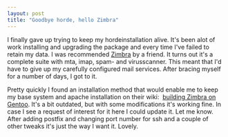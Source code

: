 ```yaml
---
layout: post
title: "Goodbye horde, hello Zimbra"
---
```


I finally gave up trying to keep my hordeinstallation alive. It's been alot of work installing and upgrading the package and every time I've failed to retain my data. I was recommended <a href="http://www.zimbra.com/">Zimbra</a> by a friend. It turns out it's a complete suite with mta, imap, spam- and virusscanner. This meant that I'd have to give up my carefully configured mail services. After bracing myself for a number of days, I got to it.

Pretty quickly I found an installation method that would enable me to keep my base system and apache installation on their wiki:  <a href="http://wiki.zimbra.com/index.php?title=Building_Zimbra_on_Gentoo">building Zimbra on Gentoo</a>. It's a bit outdated, but with some modifications it's working fine. In case I see a request of interest for it here I could update it. Let me know.
After adding postfix and changing port number for ssh and a couple of other tweaks it's just the way I want it. Lovely.